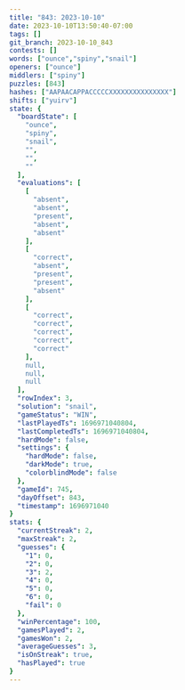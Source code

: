 ```yaml
---
title: "843: 2023-10-10"
date: 2023-10-10T13:50:40-07:00
tags: []
git_branch: 2023-10-10_843
contests: []
words: ["ounce","spiny","snail"]
openers: ["ounce"]
middlers: ["spiny"]
puzzles: [843]
hashes: ["AAPAACAPPACCCCCXXXXXXXXXXXXXXX"]
shifts: ["yuirv"]
state: {
  "boardState": [
    "ounce",
    "spiny",
    "snail",
    "",
    "",
    ""
  ],
  "evaluations": [
    [
      "absent",
      "absent",
      "present",
      "absent",
      "absent"
    ],
    [
      "correct",
      "absent",
      "present",
      "present",
      "absent"
    ],
    [
      "correct",
      "correct",
      "correct",
      "correct",
      "correct"
    ],
    null,
    null,
    null
  ],
  "rowIndex": 3,
  "solution": "snail",
  "gameStatus": "WIN",
  "lastPlayedTs": 1696971040804,
  "lastCompletedTs": 1696971040804,
  "hardMode": false,
  "settings": {
    "hardMode": false,
    "darkMode": true,
    "colorblindMode": false
  },
  "gameId": 745,
  "dayOffset": 843,
  "timestamp": 1696971040
}
stats: {
  "currentStreak": 2,
  "maxStreak": 2,
  "guesses": {
    "1": 0,
    "2": 0,
    "3": 2,
    "4": 0,
    "5": 0,
    "6": 0,
    "fail": 0
  },
  "winPercentage": 100,
  "gamesPlayed": 2,
  "gamesWon": 2,
  "averageGuesses": 3,
  "isOnStreak": true,
  "hasPlayed": true
}
---
```

<!-- more -->
